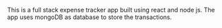 This is a full stack expense tracker app built using react and node js. The app uses mongoDB as database to store the transactions.
